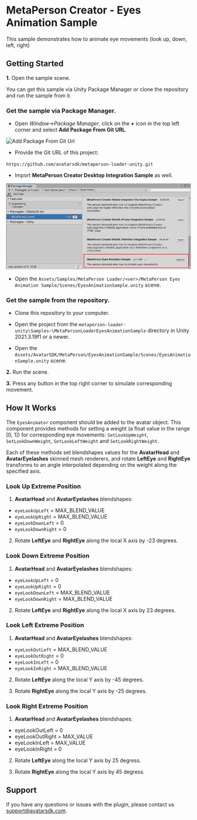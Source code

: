 # MetaPerson Creator - Eyes Animation Sample

This sample demonstrates how to animate eye movements (look up, down, left, right)

## Getting Started
**1\.** Open the sample scene. 

You can get this sample via Unity Package Manager or clone the repository and run the sample from it.

### Get the sample via Package Manager.

 * Open *Window->Package Manager*, click on the **+** icon in the top left corner and select **Add Package From Git URL**.
 
![Add Package From Git Url](./Images/add_package_from_git_url.jpg "Add Package From Git Url")

 * Provide the Git URL of this project:

`https://github.com/avatarsdk/metaperson-loader-unity.git`

 * Import **MetaPerson Creator Desktop Integration Sample** as well.

![Import Sample](./Images/import_eyes_animation_sample.jpg "Import Sample")

 * Open the `Assets/Samples/MetaPerson Loader/<ver>/MetaPerson Eyes Animation Sample/Scenes/EyesAnimationSample.unity` scene.

### Get the sample from the repository.

 * Clone this repository to your computer.

 * Open the project from the `metaperson-loader-unity\Samples~\MetaPersonLoaderEyesAnimationSample` directory in Unity 2021.3.19f1 or a newer.

 * Open the `Assets/AvatarSDK/MetaPerson/EyesAnimationSample/Scenes/EyesAnimationSample.unity` scene.

**2\.** Run the scene.

**3\.** Press any button in the top right corner to simulate corresponding movement.  

## How It Works

The `EyesAnimator` component should be added to the avatar object. This component provides methods for setting a weight (a float value in the range [0, 1]) for corresponding eye movements:
`SetLookUpWeight`, `SetLookDownWeight`, `SetLookLeftWeight` and `SetLookRightWeight`.

Each of these methods set blendshapes values for the **AvatarHead** and **AvatarEyelashes** skinned mesh renderers, and rotate **LeftEye** and **RightEye** transforms to an angle interpolated depending on the weight along the specified axis.

### Look Up Extreme Position

1. **AvatarHead** and **AvatarEyelashes** blendshapes:
  * `eyeLookUpLeft` = MAX_BLEND_VALUE
  * `eyeLookUpRight` = MAX_BLEND_VALUE
  * `eyeLookDownLeft` = 0
  * `eyeLookDownRight` = 0
  
2. Rotate **LeftEye** and **RightEye** along the local X axis by -23 degrees.

### Look Down Extreme Position

1. **AvatarHead** and **AvatarEyelashes** blendshapes:
  * `eyeLookUpLeft` = 0
  * `eyeLookUpRight` = 0
  * `eyeLookDownLeft` = MAX_BLEND_VALUE
  * `eyeLookDownRight` = MAX_BLEND_VALUE
  
2. Rotate **LeftEye** and **RightEye** along the local X axis by 23 degrees.

### Look Left Extreme Position

1. **AvatarHead** and **AvatarEyelashes** blendshapes:
  * `eyeLookOutLeft` = MAX_BLEND_VALUE
  * `eyeLookOutRight` = 0
  * `eyeLookInLeft` = 0
  * `eyeLookInRight` = MAX_BLEND_VALUE
  
2. Rotate **LeftEye** along the local Y axis by -45 degrees.

2. Rotate **RightEye** along the local Y axis by -25 degrees.

### Look Right Extreme Position

1. **AvatarHead** and **AvatarEyelashes** blendshapes:
  * eyeLookOutLeft = 0
  * eyeLookOutRight = MAX_VALUE
  * eyeLookInLeft = MAX_VALUE
  * eyeLookInRight = 0
  
2. Rotate **LeftEye** along the local Y axis by 25 degress.

2. Rotate **RightEye** along the local Y axis by 45 degress.
 

## Support
If you have any questions or issues with the plugin, please contact us <support@avatarsdk.com>.
